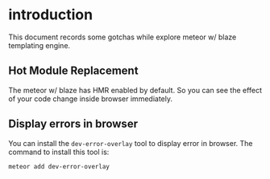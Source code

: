 # introduction

This document records some gotchas while explore meteor w/ blaze templating engine.

## Hot Module Replacement

The meteor w/ blaze has HMR enabled by default. So you can see the effect of
your code change inside browser immediately.

## Display errors in browser

You can install the `dev-error-overlay` tool to display error in browser.
The command to install this tool is:

    meteor add dev-error-overlay
